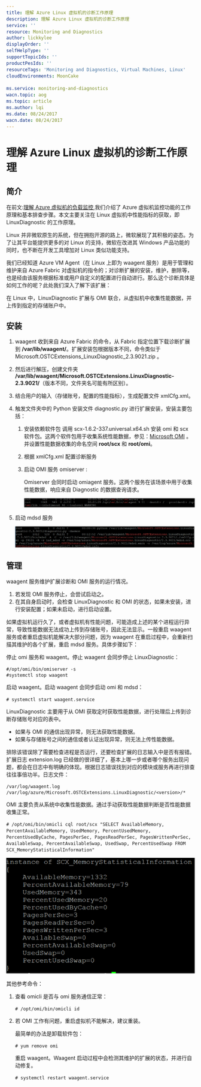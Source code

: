 ```yaml
---
title: 理解 Azure Linux 虚拟机的诊断工作原理
description: 理解 Azure Linux 虚拟机的诊断工作原理
service: ''
resource: Monitoring and Diagnostics
author: lickkylee
displayOrder: ''
selfHelpType: ''
supportTopicIds: ''
productPesIds: ''
resourceTags: 'Monitoring and Diagnostics, Virtual Machines, Linux'
cloudEnvironments: MoonCake

ms.service: monitoring-and-diagnostics
wacn.topic: aog
ms.topic: article
ms.author: lqi
ms.date: 08/24/2017
wacn.date: 08/24/2017
---
```

# 理解 Azure Linux 虚拟机的诊断工作原理

## 简介

在前文:[理解 Azure 虚拟机的负载监控](aog-monitoring-and-diagnostics-virtual-machines-load-monitoring-guidance.md),我们介绍了 Azure 虚拟机监控功能的工作原理和基本排查步骤。本文主要关注在 Linux 虚拟机中性能指标的获取，即 LinuxDiagnostic 的工作原理。

Linux 并非微软原生的系统，但在拥抱开源的路上，微软展现了其积极的姿态。为了让其平台能提供更多的对 Linux 的支持，微软在改进其 Windows 产品功能的同时，也不断在开发工具增加对 Linux 类似功能支持。

我们已经知道 Azure VM Agent（在 Linux 上即为 waagent 服务）是用于管理和维护来自 Azure Fabric 对虚拟机的指令的；对诊断扩展的安装，维护，删除等，也是经由该服务根据标准或用户自定义的配置进行自动进行。那么这个诊断具体是如何工作的呢？此处我们深入了解下该扩展：

在 Linux 中，LinuxDiagnostic 扩展与 OMI 联合，从虚拟机中收集性能数据，并上传到指定的存储账户中。

## 安装

1. waagent 收到来自 Azure Fabric 的命令，从 Fabric 指定位置下载诊断扩展到 **/var/lib/waagent/**。扩展安装包根据版本不同，命令类似于 Microsoft.OSTCExtensions_LinuxDiagnostic_2.3.9021.zip 。
2. 然后进行解压，创建文件夹 **/var/lib/waagent/Microsoft.OSTCExtensions.LinuxDiagnostic-2.3.9021/**（版本不同，文件夹名可能有所区别）。
3. 结合用户的输入（存储账号，配置的性能指标），生成配置文件 xmlCfg.xml。
4. 触发文件夹中的 Python 安装文件 diagnostic.py 进行扩展安装，安装主要包括：

    1. 安装依赖软件包
        调用 scx-1.6.2-337.universal.x64.sh 安装 omi 和 scx 软件包。这两个软件包用于收集系统性能数据，参见：[Microsoft OMI](https://github.com/Microsoft/omi) 。并设置性能数据收集的命名空间 **root/scx** 和 **root/omi**。
    2. 根据 xmlCfg.xml 配置诊断服务
    3. 启动 OMI 服务 omiserver :

        Omiserver 会同时启动 omiagent 服务。这两个服务在该场景中用于收集性能数据，响应来自 Diagnostic 的数据查询请求。
    
        ![omiserver-and-omiagent.png](media/aog-monitoring-and-diagnostics-virtual-machines-linux-operating-principle-understanding/omiserver-and-omiagent.png)

5.	启动 mdsd 服务

    ![mdsd](media/aog-monitoring-and-diagnostics-virtual-machines-linux-operating-principle-understanding/mdsd.png)

## 管理

waagent 服务维护扩展诊断和 OMI 服务的运行情况。

1.	若发现 OMI 服务停止，会尝试启动之。
2.	在其自身启动时，会检查 LinuxDiagnostic 和 OMI 的状态，如果未安装，进行安装配置；如果未启动，进行启动设置。

如果虚拟机运行久了，或者虚拟机有性能问题，可能造成上述的某个进程运行异常，导致性能数据无法成功上传到存储账号，因此无法显示。一般重启 waagent 服务或者重启虚拟机能解决大部分问题，因为 waagent 在重启过程中，会重新扫描其维护的各个扩展，重启 mdsd 服务。具体步骤如下：


停止 omi 服务和 waagent。停止 waagent 会同步停止 LinuxDiagnostic：

```
#/opt/omi/bin/omiserver -s
#systemctl stop waagent
```
启动 waagent。启动 waagent 会同步启动 omi 和 mdsd：

`# systemctl start waagent.service`

LinuxDiagnostic 主要用于从 OMI 获取定时获取性能数据，进行处理后上传到诊断存储账号对应的表中。

- 如果与 OMI 的通信出现异常，则无法获取性能数据。
- 如果与存储账号之间的通信或者认证出现异常，则无法上传性能数据。

排除该错误除了需要检查进程是否运行，还要检查扩展的日志输入中是否有报错。扩展日志 extension.log 已经做的很详细了，基本上哪一步或者哪个服务出现问题，都会在日志中有明确的体现。根据日志错误找到对应的模块或服务再进行排查往往事倍功半。日志文件：

```
/var/log/waagent.log
/var/log/azure/Microsoft.OSTCExtensions.LinuxDiagnostic/<version>/*
```

OMI 主要负责从系统中收集性能数据。通过手动获取性能数据判断是否性能数据收集正常。

`# /opt/omi/bin/omicli cql root/scx "SELECT AvailableMemory, PercentAvailableMemory, UsedMemory, PercentUsedMemory, PercentUsedByCache, PagesPerSec, PagesReadPerSec, PagesWrittenPerSec, AvailableSwap, PercentAvailableSwap, UsedSwap, PercentUsedSwap FROM SCX_MemoryStatisticalInformation"`

![select-data](media/aog-monitoring-and-diagnostics-virtual-machines-linux-operating-principle-understanding/select-data.png)

其他参考命令：
1.	查看 omicli 是否与 omi 服务通信正常：

    `# /opt/omi/bin/omicli id`

2.	若 OMI 工作有问题，重启虚拟机不能解决，建议重装。

    最简单的办法是卸载软件包：

    `# yum remove omi `

    重启 waagent。Waagent 启动过程中会检测其维护的扩展的状态，并进行自动修复。

    `# systemctl restart waagent.service`